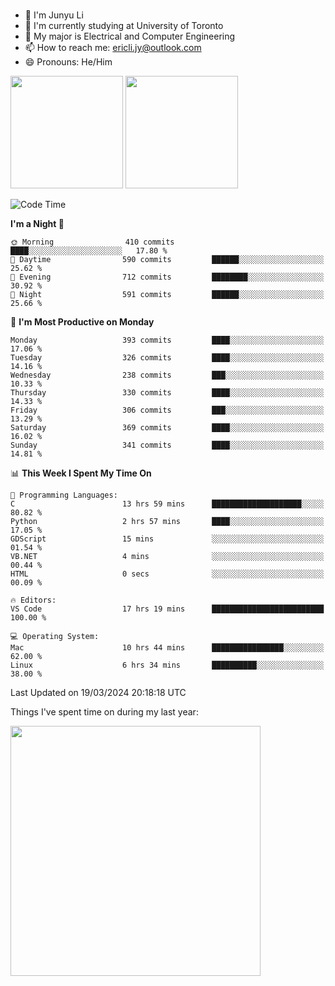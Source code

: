 ### 
- 👨 I'm Junyu Li
- 📖 I'm currently studying at University of Toronto
- 🌱 My major is Electrical and Computer Engineering
- 📫 How to reach me: ericli.jy@outlook.com
- 😄 Pronouns: He/Him

<p align="left">  
  <img height="180em" src="https://github-readme-stats-sigma-five-48.vercel.app/api?username=ericjyli&theme=tokyonight&show_icons=true&count_private=true&include_orgs=true" />
  <img height="180em" src="https://github-readme-stats-sigma-five-48.vercel.app/api/top-langs/?username=ericjyli&theme=tokyonight&count_private=true&include_orgs=true&include_orgs=true&layout=compact" />
</p>

<!--START_SECTION:waka-->
![Code Time](http://img.shields.io/badge/Code%20Time-462%20hrs%2030%20mins-blue)

**I'm a Night 🦉** 

```text
🌞 Morning                410 commits         ████░░░░░░░░░░░░░░░░░░░░░   17.80 % 
🌆 Daytime                590 commits         ██████░░░░░░░░░░░░░░░░░░░   25.62 % 
🌃 Evening                712 commits         ████████░░░░░░░░░░░░░░░░░   30.92 % 
🌙 Night                  591 commits         ██████░░░░░░░░░░░░░░░░░░░   25.66 % 
```
📅 **I'm Most Productive on Monday** 

```text
Monday                   393 commits         ████░░░░░░░░░░░░░░░░░░░░░   17.06 % 
Tuesday                  326 commits         ████░░░░░░░░░░░░░░░░░░░░░   14.16 % 
Wednesday                238 commits         ███░░░░░░░░░░░░░░░░░░░░░░   10.33 % 
Thursday                 330 commits         ████░░░░░░░░░░░░░░░░░░░░░   14.33 % 
Friday                   306 commits         ███░░░░░░░░░░░░░░░░░░░░░░   13.29 % 
Saturday                 369 commits         ████░░░░░░░░░░░░░░░░░░░░░   16.02 % 
Sunday                   341 commits         ████░░░░░░░░░░░░░░░░░░░░░   14.81 % 
```


📊 **This Week I Spent My Time On** 

```text
💬 Programming Languages: 
C                        13 hrs 59 mins      ████████████████████░░░░░   80.82 % 
Python                   2 hrs 57 mins       ████░░░░░░░░░░░░░░░░░░░░░   17.05 % 
GDScript                 15 mins             ░░░░░░░░░░░░░░░░░░░░░░░░░   01.54 % 
VB.NET                   4 mins              ░░░░░░░░░░░░░░░░░░░░░░░░░   00.44 % 
HTML                     0 secs              ░░░░░░░░░░░░░░░░░░░░░░░░░   00.09 % 

🔥 Editors: 
VS Code                  17 hrs 19 mins      █████████████████████████   100.00 % 

💻 Operating System: 
Mac                      10 hrs 44 mins      ████████████████░░░░░░░░░   62.00 % 
Linux                    6 hrs 34 mins       ██████████░░░░░░░░░░░░░░░   38.00 % 
```


 Last Updated on 19/03/2024 20:18:18 UTC
<!--END_SECTION:waka-->

<p> Things I've spent time on during my last year: </p>
<img height="400em" src="https://github-readme-stats-git-master-ericjyli.vercel.app/api/wakatime?username=ericjyli&layout=compact&theme=tokyonight" />

<!--
Here are some ideas to get you started:

- 🔭 I’m currently working on ...
- 🌱 I’m currently learning ...
- 👯 I’m looking to collaborate on ...
- 🤔 I’m looking for help with ...
- 💬 Ask me about ...
- 📫 How to reach me: ...
- 😄 Pronouns: ...
- ⚡ Fun fact: ...
-->
